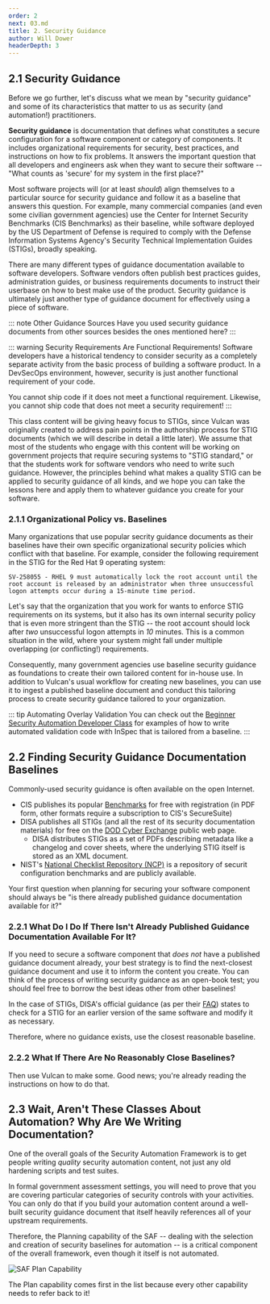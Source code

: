 ```yaml
---
order: 2
next: 03.md
title: 2. Security Guidance
author: Will Dower
headerDepth: 3
---
```


## 2.1 Security Guidance

Before we go further, let's discuss what we mean by "security guidance" and some of its characteristics that matter to us as security (and automation!) practitioners.

**Security guidance** is documentation that defines what constitutes a secure configuration for a software component or category of components. It includes organizational requirements for security, best practices, and instructions on how to fix problems. It answers the important question that all developers and engineers ask when they want to secure their software -- "What counts as 'secure' for my system in the first place?"

Most software projects will (or at least *should*) align themselves to a particular source for security guidance and follow it as a baseline that answers this question. For example, many commercial companies (and even some civilian government agencies) use the Center for Internet Security Benchmarks (CIS Benchmarks) as their baseline, while software deployed by the US Department of Defense is required to comply with the Defense Information Systems Agency's Security Technical Implementation Guides (STIGs), broadly speaking.

There are many different types of guidance documentation available to software developers. Software vendors often publish best practices guides, administration guides, or business requirements documents to instruct their userbase on how to best make use of the product. Security guidance is ultimately just another type of guidance document for effectively using a piece of software.

::: note Other Guidance Sources
Have you used security guidance documents from other sources besides the ones mentioned here?
:::

::: warning Security Requirements Are Functional Requirements!
Software developers have a historical tendency to consider security as a completely separate activity from the basic process of building a software product. In a DevSecOps environment, however, security is just another functional requirement of your code.

You cannot ship code if it does not meet a functional requirement. Likewise, you cannot ship code that does not meet a security requirement!
:::

This class content will be giving heavy focus to STIGs, since Vulcan was originally created to address pain points in the authorship process for STIG documents (which we will describe in detail a little later). We assume that most of the students who engage with this content will be working on government projects that require securing systems to "STIG standard," or that the students work for software vendors who need to write such guidance. However, the principles behind what makes a quality STIG can be applied to security guidance of all kinds, and we hope you can take the lessons here and apply them to whatever guidance you create for your software.

### 2.1.1 Organizational Policy vs. Baselines

Many organizations that use popular secrity guidance documents as their baselines have their own specific organizational security policies which conflict with that baseline. For example, consider the following requirement in the STIG for the Red Hat 9 operating system:

```
SV-258055 - RHEL 9 must automatically lock the root account until the root account is released by an administrator when three unsuccessful logon attempts occur during a 15-minute time period.
```

Let's say that the organization that you work for wants to enforce STIG requirements on its systems, but it also has its own internal security policy that is even more stringent than the STIG -- the root account should lock after _two_ unsuccessful logon attempts in _10_ minutes. This is a common situation in the wild, where your system might fall under multiple overlapping (or conflicting!) requirements.

Consequently, many government agencies use baseline security guidance as foundations to create their own tailored content for in-house use. In addition to Vulcan's usual workflow for creating new baselines, you can use it to ingest a published baseline document and conduct this tailoring process to create security guidance tailored to your organization.

::: tip Automating Overlay Validation
You can check out the [Beginner Security Automation Developer Class](https://mitre.github.io/saf-training/courses/beginner/10.html#profile-dependencies-overlays) for examples of how to write automated validation code with InSpec that is tailored from a baseline.
:::

## 2.2 Finding Security Guidance Documentation Baselines

Commonly-used security guidance is often available on the open Internet.

- CIS publishes its popular [Benchmarks](https://www.cisecurity.org/cis-benchmarks) for free with registration (in PDF form, other formats require a subscription to CIS's SecureSuite)
- DISA publishes all STIGs (and all the rest of its security documentation materials) for free on the [DOD Cyber Exchange](https://public.cyber.mil/stigs/downloads/) public web page.
    - DISA distributes STIGs as a set of PDFs describing metadata like a changelog and cover sheets, where the underlying STIG itself is stored as an XML document.
- NIST's [National Checklist Repository (NCP)](https://ncp.nist.gov/repository) is a repository of securit configuration benchmarks and are publicly available.

Your first question when planning for securing your software component should always be "is there already published guidance documentation available for it?"

### 2.2.1 What Do I Do If There Isn't Already Published Guidance Documentation Available For It?

If you need to secure a software component that *does not* have a published guidance document already, your best strategy is to find the next-closest guidance document and use it to inform the content you create. You can think of the process of writing security guidance as an open-book test; you should feel free to borrow the best ideas other from other baselines!

In the case of STIGs, DISA's official guidance (as per their [FAQ](https://public.cyber.mil/stigs/faqs/#toggle-id-11)) states to check for a STIG for an earlier version of the same software and modify it as necessary.

Therefore, where no guidance exists, use the closest reasonable baseline.

### 2.2.2 What If There Are No Reasonably Close Baselines?

Then use Vulcan to make some. Good news; you're already reading the instructions on how to do that.

## 2.3 Wait, Aren't These Classes About Automation? Why Are We Writing Documentation?

One of the overall goals of the Security Automation Framework is to get people writing *quality* security automation content, not just any old hardening scripts and test suites.

In formal government assessment settings, you will need to prove that you are covering particular categories of security controls with your activities. You can only do that if you build your automation content around a well-built security guidance document that itself heavily references all of your upstream requirements.

Therefore, the Planning capability of the SAF -- dealing with the selection and creation of security baselines for automation -- is a critical component of the overall framework, even though it itself is not automated.

![SAF Plan Capability](../../assets/img/SAFPlan.png)

The Plan capability comes first in the list because every other capability needs to refer back to it!